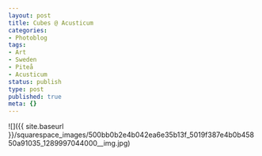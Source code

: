 ```yaml
---
layout: post
title: Cubes @ Acusticum
categories:
- Photoblog
tags:
- Art
- Sweden
- Piteå
- Acusticum
status: publish
type: post
published: true
meta: {}
---
```


![]({{ site.baseurl }}/squarespace_images/500bb0b2e4b042ea6e35b13f_5019f387e4b0b45850a91035_1289997044000__img.jpg)
